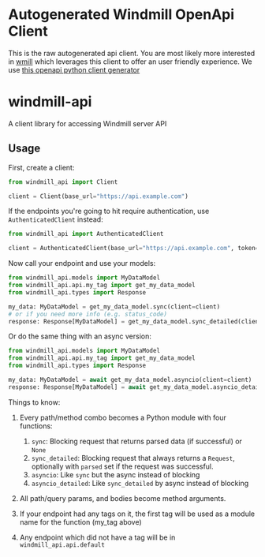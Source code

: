 # Autogenerated Windmill OpenApi Client
This is the raw autogenerated api client. You are most likely more interested in [wmill](https://pypi.org/project/wmill/) which leverages this client to offer an user friendly experience. We use [this openapi python client generator](https://github.com/openapi-generators/openapi-python-client/)

# windmill-api
A client library for accessing Windmill server API

## Usage
First, create a client:

```python
from windmill_api import Client

client = Client(base_url="https://api.example.com")
```

If the endpoints you're going to hit require authentication, use `AuthenticatedClient` instead:

```python
from windmill_api import AuthenticatedClient

client = AuthenticatedClient(base_url="https://api.example.com", token="SuperSecretToken")
```

Now call your endpoint and use your models:

```python
from windmill_api.models import MyDataModel
from windmill_api.api.my_tag import get_my_data_model
from windmill_api.types import Response

my_data: MyDataModel = get_my_data_model.sync(client=client)
# or if you need more info (e.g. status_code)
response: Response[MyDataModel] = get_my_data_model.sync_detailed(client=client)
```

Or do the same thing with an async version:

```python
from windmill_api.models import MyDataModel
from windmill_api.api.my_tag import get_my_data_model
from windmill_api.types import Response

my_data: MyDataModel = await get_my_data_model.asyncio(client=client)
response: Response[MyDataModel] = await get_my_data_model.asyncio_detailed(client=client)
```

Things to know:
1. Every path/method combo becomes a Python module with four functions:
    1. `sync`: Blocking request that returns parsed data (if successful) or `None`
    1. `sync_detailed`: Blocking request that always returns a `Request`, optionally with `parsed` set if the request was successful.
    1. `asyncio`: Like `sync` but the async instead of blocking
    1. `asyncio_detailed`: Like `sync_detailed` by async instead of blocking
     
1. All path/query params, and bodies become method arguments.
1. If your endpoint had any tags on it, the first tag will be used as a module name for the function (my_tag above)
1. Any endpoint which did not have a tag will be in `windmill_api.api.default`    

